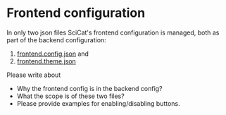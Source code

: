 # Frontend configuration

In only two json files SciCat's frontend configuration is managed, both as part of the backend configuration:

1. [frontend.config.json](https://github.com/SciCatProject/scicat-backend-next/blob/master/src/config/frontend.config.json) and 
2. [frontend.theme.json](https://github.com/SciCatProject/scicat-backend-next/blob/master/src/config/frontend.theme.json)

Please write about
- Why the frontend config is in the backend config?
- What the scope is of these two files? 
- Please provide examples for enabling/disabling buttons.